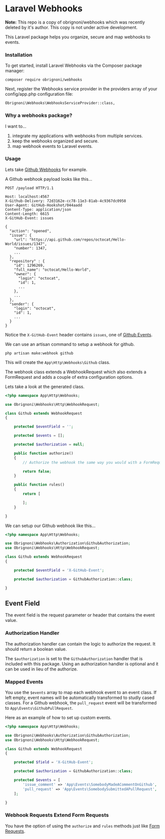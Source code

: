 # Laravel Webhooks

**Note:** This repo is a copy of obrignoni/webhooks which was recently deleted by it's author. This copy is not under active development.

This Laravel package helps you organize, secure and map webhooks to events.

### Installation

To get started, install Laravel Webhooks via the Composer package manager:

```
composer require obrignoni/webhooks
```

Next, register the Webhooks service provider in the providers array of your config/app.php configuration file:

```
Obrignoni\Webhooks\WebhooksServiceProvider::class,
```

### Why a webhooks package?

I want to...

1. integrate my applications with webhooks from multiple services.
2. keep the webhooks organized and secure.
3. map webhook events to Laravel events.

### Usage

Lets take [Github Webhooks](https://developer.github.com/webhooks/) for example.

A Github webhook payload looks like this...

```
POST /payload HTTP/1.1

Host: localhost:4567
X-Github-Delivery: 72d3162e-cc78-11e3-81ab-4c9367dc0958
User-Agent: GitHub-Hookshot/044aadd
Content-Type: application/json
Content-Length: 6615
X-GitHub-Event: issues

{
  "action": "opened",
  "issue": {
    "url": "https://api.github.com/repos/octocat/Hello-World/issues/1347",
    "number": 1347,
    ...
  },
  "repository" : {
    "id": 1296269,
    "full_name": "octocat/Hello-World",
    "owner": {
      "login": "octocat",
      "id": 1,
      ...
    },
    ...
  },
  "sender": {
    "login": "octocat",
    "id": 1,
    ...
  }
}
```

Notice the `X-GitHub-Event` header contains `issues`, one of [Github Events](https://developer.github.com/webhooks/#events).

We can use an artisan command to setup a webhook for github.

```
php artisan make:webhook github
```

This will create the `App\Http\Webhooks\Github` class.

The webhook class extends a WebhookRequest which also extends a
FormRequest and adds a couple of extra configuration options.

Lets take a look at the generated class.

```php
<?php namespace App\Http\Webhooks;

use Obrignoni\Webhooks\Http\WebhookRequest;

class Github extends WebhookRequest
{

    protected $eventField = '';

    protected $events = [];

    protected $authorization = null;

    public function authorize()
    {
        // Authorize the webhook the same way you would with a FormRequest.

        return false;
    }

    public function rules()
    {
        return [

        ];
    }

}
```

We can setup our Github webhook like this...

```php
<?php namespace App\Http\Webhooks;

use Obrignoni\Webhooks\Authorization\GithubAuthorization;
use Obrignoni\Webhooks\Http\WebhookRequest;

class Github extends WebhookRequest
{

    protected $eventField = 'X-GitHub-Event';

    protected $authorization = GithubAuthorization::class;

}
```

## Event Field

The event field is the request parameter or header that contains the event value.

### Authorization Handler

The authorization handler can contain the logic to authorize the request. It should return a boolean value.

The `$authorization` is set to the `GithubAuthorization` handler that is included with this package.
Using an authorization handler is optional and it can be used in lieu of the authorize.

### Mapped Events

You use the `$events` array to map each webhook event to an event class. If left empty, event names will be automatically
transformed to studly cased classes. For a Github webhook, the `pull_request` event will be transformed to
`App\Events\GithubPullRequest`.

Here as an example of how to set up custom events.

```php
<?php namespace App\Http\Webhooks;

use Obrignoni\Webhooks\Authorization\GithubAuthorization;
use Obrignoni\Webhooks\Http\WebhookRequest;

class Github extends WebhookRequest
{

    protected $field = 'X-GitHub-Event';

    protected $authorization = GithubAuthorization::class;

    protected $events = [
        'issue_comment' => 'App\Events\SomebodyMadeACommentOnGithub',
        'pull_request' => 'App\Events\SomebodySubmittedAPullRequest',
    ];

}
```

### Webhook Requests Extend Form Requests

You have the option of using the `authorize` and `rules` methods just like [Form Requests](https://laravel.com/docs/5.3/validation#form-request-validation).

